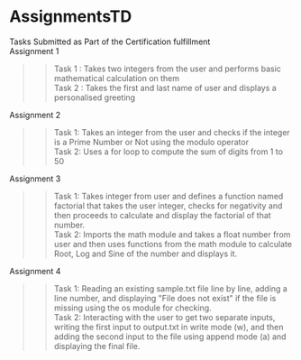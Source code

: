 # AssignmentsTD
Tasks Submitted as Part of the Certification fulfillment  
Assignment 1
>>Task 1 : Takes two integers from the user and performs basic mathematical calculation on them  
>>Task 2 : Takes the first and last name of user and displays a personalised greeting

Assignment 2  
>>Task 1: Takes an integer from the user and checks if the integer is a Prime Number or Not  using the modulo operator  
>>Task 2: Uses a for loop to compute the sum of digits from 1 to 50

Assignment 3  
>>Task 1: Takes integer from user and defines a function named factorial that takes the user integer, checks for negativity and then proceeds to calculate and display the factorial of that number.  
>>Task 2: Imports the math module and takes a float number from user and then uses functions from the math module to calculate Root, Log and Sine of the number and displays it.  

Assignment 4  
>>Task 1: Reading an existing sample.txt file line by line, adding a line number, and displaying "File does not exist" if the file is missing using the os module for checking.  
>>Task 2: Interacting with the user to get two separate inputs, writing the first input to output.txt in write mode (w), and then adding the second input to the file using append mode (a) and displaying the final file.  
